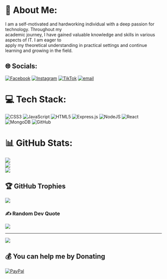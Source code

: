 # 💫 About Me:
I am a self-motivated and hardworking individual with a deep passion for technology. Throughout my<br>academic journey, I have gained valuable knowledge and skills in various aspects of IT. I am eager to<br>apply my theoretical understanding in practical settings and continue learning and growing in the field.


## 🌐 Socials:
[![Facebook](https://img.shields.io/badge/Facebook-%231877F2.svg?logo=Facebook&logoColor=white)](https://facebook.com/angell031) [![Instagram](https://img.shields.io/badge/Instagram-%23E4405F.svg?logo=Instagram&logoColor=white)](https://instagram.com/angellll_31) [![TikTok](https://img.shields.io/badge/TikTok-%23000000.svg?logo=TikTok&logoColor=white)](https://tiktok.com/@angell0831) [![email](https://img.shields.io/badge/Email-D14836?logo=gmail&logoColor=white)](mailto:angelitocasas23@gmail.com) 

# 💻 Tech Stack:
![CSS3](https://img.shields.io/badge/css3-%231572B6.svg?style=flat&logo=css3&logoColor=white) ![JavaScript](https://img.shields.io/badge/javascript-%23323330.svg?style=flat&logo=javascript&logoColor=%23F7DF1E) ![HTML5](https://img.shields.io/badge/html5-%23E34F26.svg?style=flat&logo=html5&logoColor=white) ![Express.js](https://img.shields.io/badge/express.js-%23404d59.svg?style=flat&logo=express&logoColor=%2361DAFB) ![NodeJS](https://img.shields.io/badge/node.js-6DA55F?style=flat&logo=node.js&logoColor=white) ![React](https://img.shields.io/badge/react-%2320232a.svg?style=flat&logo=react&logoColor=%2361DAFB) ![MongoDB](https://img.shields.io/badge/MongoDB-%234ea94b.svg?style=flat&logo=mongodb&logoColor=white) ![GitHub](https://img.shields.io/badge/github-%23121011.svg?style=flat&logo=github&logoColor=white)
# 📊 GitHub Stats:
![](https://github-readme-stats.vercel.app/api?username=Angelito031&theme=dark&hide_border=false&include_all_commits=true&count_private=false)<br/>
![](https://nirzak-streak-stats.vercel.app/?user=Angelito031&theme=dark&hide_border=false)<br/>
![](https://github-readme-stats.vercel.app/api/top-langs/?username=Angelito031&theme=dark&hide_border=false&include_all_commits=true&count_private=false&layout=compact)

## 🏆 GitHub Trophies
![](https://github-profile-trophy.vercel.app/?username=Angelito031&theme=radical&no-frame=false&no-bg=false&margin-w=4)

### ✍️ Random Dev Quote
![](https://quotes-github-readme.vercel.app/api?type=horizontal&theme=tokyonight)

---
[![](https://visitcount.itsvg.in/api?id=Angelito031&icon=1&color=6)](https://visitcount.itsvg.in)

  ## 💰 You can help me by Donating
  [![PayPal](https://img.shields.io/badge/PayPal-00457C?style=for-the-badge&logo=paypal&logoColor=white)](https://paypal.me/angelitocasas23@gmail.com) 

  
<!-- Proudly created with GPRM ( https://gprm.itsvg.in ) -->
